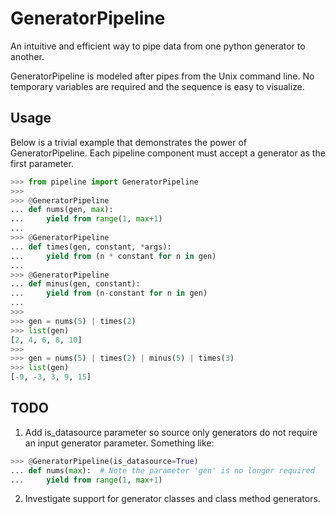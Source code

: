 # GeneratorPipeline
An intuitive and efficient way to pipe data from one python generator to another.

GeneratorPipeline is modeled after pipes from the Unix command line.  No
temporary variables are required and the sequence is easy to visualize.

## Usage
Below is a trivial example that demonstrates the power of GeneratorPipeline.
Each pipeline component must accept a generator as the first parameter.
```python
>>> from pipeline import GeneratorPipeline
>>>
>>> @GeneratorPipeline
... def nums(gen, max):
...     yield from range(1, max+1)
...
>>> @GeneratorPipeline
... def times(gen, constant, *args):
...     yield from (n * constant for n in gen)
...
>>> @GeneratorPipeline
... def minus(gen, constant):
...     yield from (n-constant for n in gen)
...
>>>
>>> gen = nums(5) | times(2)
>>> list(gen)
[2, 4, 6, 8, 10]
>>>
>>> gen = nums(5) | times(2) | minus(5) | times(3)
>>> list(gen)
[-9, -3, 3, 9, 15]

```

## TODO

1. Add is_datasource parameter so source only generators do not require an input generator parameter.  Something like:
```python
>>> @GeneratorPipeline(is_datasource=True)
... def nums(max):  # Note the parameter 'gen' is no longer required
...     yield from range(1, max+1)
```
2. Investigate support for generator classes and class method generators.
